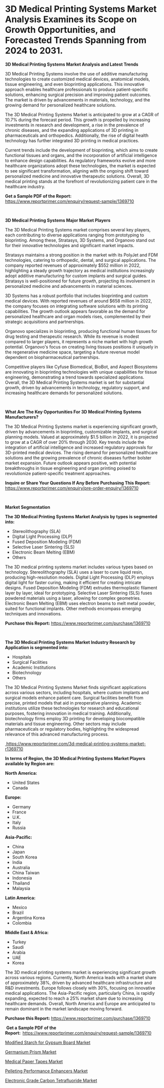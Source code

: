 <p><h1>3D Medical Printing Systems Market Analysis Examines its Scope on Growth Opportunities, and Forecasted Trends Spanning from 2024 to 2031.</h1></p><p><strong>3D Medical Printing Systems Market Analysis and Latest Trends</strong></p>
<p><p>3D Medical Printing Systems involve the use of additive manufacturing technologies to create customized medical devices, anatomical models, tissue engineering, and even bioprinting applications. This innovative approach enables healthcare professionals to produce patient-specific solutions, enhancing surgical precision and improving patient outcomes. The market is driven by advancements in materials, technology, and the growing demand for personalized healthcare solutions.</p><p>The 3D Medical Printing Systems Market is anticipated to grow at a CAGR of 10.7% during the forecast period. This growth is propelled by increasing investments in research and development, a rise in the prevalence of chronic diseases, and the expanding applications of 3D printing in pharmaceuticals and orthopedics. Additionally, the rise of digital health technology has further integrated 3D printing in medical practices.</p><p>Current trends include the development of bioprinting, which aims to create functional tissues and organs, and the incorporation of artificial intelligence to enhance design capabilities. As regulatory frameworks evolve and more healthcare organizations adopt these technologies, the market is expected to see significant transformation, aligning with the ongoing shift toward personalized medicine and innovative therapeutic solutions. Overall, 3D medical printing stands at the forefront of revolutionizing patient care in the healthcare industry.</p></p>
<p><strong>Get a Sample PDF of the Report:&nbsp;</strong> <a href="https://www.reportprimer.com/enquiry/request-sample/1369710">https://www.reportprimer.com/enquiry/request-sample/1369710</a></p>
<p>&nbsp;</p>
<p><strong>3D Medical Printing Systems Major Market Players</strong></p>
<p><p>The 3D Medical Printing Systems market comprises several key players, each contributing to diverse applications ranging from prototyping to bioprinting. Among these, Stratasys, 3D Systems, and Organovo stand out for their innovative technologies and significant market impacts.</p><p>Stratasys maintains a strong position in the market with its PolyJet and FDM technologies, catering to orthopedic, dental, and surgical applications. The company reported revenues of approximately $552 million in 2022, highlighting a steady growth trajectory as medical institutions increasingly adopt additive manufacturing for custom implants and surgical guides. Stratasys is well-positioned for future growth, projecting its involvement in personalized medicine and advancements in material sciences.</p><p>3D Systems has a robust portfolio that includes bioprinting and custom medical devices. With reported revenues of around $658 million in 2022, the company focuses on integrating software solutions with its printing capabilities. The growth outlook appears favorable as the demand for personalized healthcare and organ models rises, complemented by their strategic acquisitions and partnerships.</p><p>Organovo specializes in bioprinting, producing functional human tissues for drug testing and therapeutic research. While its revenue is modest compared to larger players, it represents a niche market with high growth potential. Organovo's focus on creating living tissues positions it uniquely in the regenerative medicine space, targeting a future revenue model dependent on biopharmaceutical partnerships.</p><p>Competitive players like Cyfuse Biomedical, BioBot, and Aspect Biosystems are innovating in bioprinting technologies with unique capabilities for tissue engineering, demonstrating a trend towards specialized applications. Overall, the 3D Medical Printing Systems market is set for substantial growth, driven by advancements in technology, regulatory support, and increasing healthcare demands for personalized solutions.</p></p>
<p>&nbsp;</p>
<p><strong>What Are The Key Opportunities For 3D Medical Printing Systems Manufacturers?</strong></p>
<p><p>The 3D Medical Printing Systems market is experiencing significant growth, driven by advancements in bioprinting, customizable implants, and surgical planning models. Valued at approximately $1.5 billion in 2022, it is projected to grow at a CAGR of over 20% through 2030. Key trends include the integration of artificial intelligence and increased regulatory approvals for 3D-printed medical devices. The rising demand for personalized healthcare solutions and the growing prevalence of chronic diseases further bolster market expansion. Future outlook appears positive, with potential breakthroughs in tissue engineering and organ printing poised to revolutionize patient-specific treatment approaches.</p></p>
<p><strong>Inquire or Share Your Questions If Any Before Purchasing This Report:</strong> <a href="https://www.reportprimer.com/enquiry/pre-order-enquiry/1369710">https://www.reportprimer.com/enquiry/pre-order-enquiry/1369710</a></p>
<p>&nbsp;</p>
<p><strong>Market Segmentation</strong></p>
<p><strong>The 3D Medical Printing Systems Market Analysis by types is segmented into:</strong></p>
<p><ul><li>Stereolithography (SLA)</li><li>Digital Light Processing (DLP)</li><li>Fused Deposition Modeling (FDM)</li><li>Selective Laser Sintering (SLS)</li><li>Electronic Beam Melting (EBM)</li><li>Others</li></ul></p>
<p><p>The 3D medical printing systems market includes various types based on technology. Stereolithography (SLA) uses a laser to cure liquid resin, producing high-resolution models. Digital Light Processing (DLP) employs digital light for faster curing, making it efficient for creating intricate designs. Fused Deposition Modeling (FDM) extrudes thermoplastic filament layer by layer, ideal for prototyping. Selective Laser Sintering (SLS) fuses powdered materials using a laser, allowing for complex geometries. Electronic Beam Melting (EBM) uses electron beams to melt metal powder, suited for functional implants. Other methods encompass emerging techniques and innovations.</p></p>
<p><strong>Purchase this Report:&nbsp;</strong><a href="https://www.reportprimer.com/purchase/1369710">https://www.reportprimer.com/purchase/1369710</a></p>
<p>&nbsp;</p>
<p><strong>The 3D Medical Printing Systems Market Industry Research by Application is segmented into:</strong></p>
<p><ul><li>Hospitals</li><li>Surgical Facilities</li><li>Academic Institutions</li><li>Biotechnology</li><li>Others</li></ul></p>
<p><p>The 3D Medical Printing Systems Market finds significant applications across various sectors, including hospitals, where custom implants and surgical models enhance patient care. Surgical facilities benefit from precise, printed models that aid in preoperative planning. Academic institutions utilize these technologies for research and educational purposes, fostering innovation in medical training. Additionally, biotechnology firms employ 3D printing for developing biocompatible materials and tissue engineering. Other sectors may include pharmaceuticals or regulatory bodies, highlighting the widespread relevance of this advanced manufacturing process.</p></p>
<p><a href="https://www.reportprimer.com/3d-medical-printing-systems-market-r1369710">&nbsp;https://www.reportprimer.com/3d-medical-printing-systems-market-r1369710</a></p>
<p><strong>In terms of Region, the 3D Medical Printing Systems Market Players available by Region are:</strong></p>
<p>
    <p> <strong> North America: </strong>
        <ul>
            <li>United States</li>
            <li>Canada</li>
        </ul>
        </p> 
    <p> <strong> Europe: </strong>
        <ul>
            <li>Germany</li>
            <li>France</li>
            <li>U.K.</li>
            <li>Italy</li>
            <li>Russia</li>
        </ul>
        </p> 
    <p> <strong> Asia-Pacific: </strong>
        <ul>
            <li>China</li>
            <li>Japan</li>
            <li>South Korea</li>
            <li>India</li>
            <li>Australia</li>
            <li>China Taiwan</li>
            <li>Indonesia</li>
            <li>Thailand</li>
            <li>Malaysia</li>
        </ul>
        </p> 
    <p> <strong> Latin America: </strong>
        <ul>
            <li>Mexico</li>
            <li>Brazil</li>
            <li>Argentina Korea</li>
            <li>Colombia</li>
        </ul>
        </p> 
    <p> <strong> Middle East & Africa: </strong>
        <ul>
            <li>Turkey</li>
            <li>Saudi</li>
            <li>Arabia</li>
            <li>UAE</li>
            <li>Korea</li>
        </ul>
    </p>
    </p>
<p><p>The 3D medical printing systems market is experiencing significant growth across various regions. Currently, North America leads with a market share of approximately 38%, driven by advanced healthcare infrastructure and R&D investments. Europe follows closely with 30%, focusing on innovative medical applications. The Asia-Pacific region, particularly China, is rapidly expanding, expected to reach a 25% market share due to increasing healthcare demands. Overall, North America and Europe are anticipated to remain dominant in the market landscape moving forward.</p></p>
<p><strong>Purchase this Report: </strong><a href="https://www.reportprimer.com/purchase/1369710">https://www.reportprimer.com/purchase/1369710</a></p>
<p>&nbsp;<strong>Get a Sample PDF of the Report:&nbsp;&nbsp;</strong><a href="https://www.reportprimer.com/enquiry/request-sample/1369710">https://www.reportprimer.com/enquiry/request-sample/1369710</a></p>
<p><strong></strong></p>
<p><p><a href="https://issuu.com/reportprime-2/docs/modified-starch-for-gypsum-board-ma_0cab679fe00dc4">Modified Starch for Gypsum Board Market</a></p><p><a href="https://medium.com/@alwa8650/germanium-prism-market-size-share-trends-analysis-report-by-end-use-military-e582b60fbd41?postPublishedType=repub">Germanium Prism Market</a></p><p><a href="https://www.linkedin.com/pulse/global-medical-paper-tapes-industry-types-applications-vienc">Medical Paper Tapes Market</a></p><p><a href="https://issuu.com/reportprime-2/docs/pelleting-performance-enhancers-mar_7e3a5b5219cccd">Pelleting Performance Enhancers Market</a></p><p><a href="https://medium.com/@alwa8650/electronic-grade-carbon-tetrafluoride-market-trends-and-regional-insights-forecasted-for-period-3aa8a59c9e1b?postPublishedType=repub">Electronic Grade Carbon Tetrafluoride Market</a></p></p>